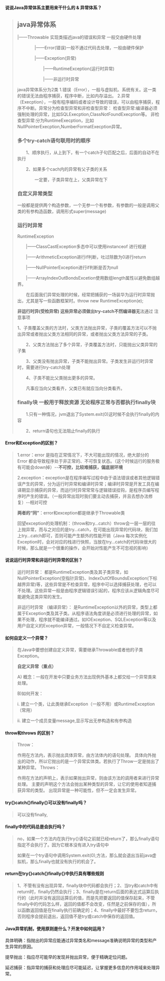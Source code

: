 #### 说说Java异常体系主要用来干什么的 & 异常体系？

> ## **java异常体系**
>
> |——Throwable 实现类描述java的错误和异常 一般交由硬件处理
>
> 　　　　|——Error(错误)一般不通过代码去处理，一般由硬件保护
>
> 　　　　|——Exception(异常)
>
> 　　　　　　|——RuntimeException(运行时异常)
>
> 　　　　　　|——非运行时异常
>
> java异常体系分为2类
> 1.错误（Error），一般与虚拟机、系统有关。这一类的错误无法由程序捕获，程序中断，比如内存溢出。
> 2.异常（Execption），一般有程序编码或者设计导致的错误，可以由程序捕获，程序不中断。异常分为检查型异常和非检查型异常：
> 检查型异常:编译器必须强制处理的异常，比如SQLExecption,ClassNotFoundExecption等。
> 非检查型异常:分为RuntimeExecption，比如NullPointerExecption,NumberFormatExecption异常。
>
> ### **多个try-catch语句联用时的顺序**
>
> 　　1、顺序执行，从上到下，有一个catch子句匹配之后，后面的自动不在执行
>
> 　　2、如果多个cach内的异常有父子类的关系
>
> 　　　　一定要，子类异常在上，父类异常在下
>
> ### **自定义异常类型**
>
> 一般都是提供两个构造参数，一个无参一个有参数，有参数的一般是调用父类的有参构造函数，调用形式super(message)
>
> ### **运行时异常**
>
> RuntimeException
>
> 　　|——ClassCastException多态中可以使用instanceof 进行规避
>
> 　　|——ArithmeticException进行if判断，吐过除数为0进行return
>
> 　　|——NullPointerException进行if判断是否为null
>
> 　　|——ArrayIndexOutBondsExcetion使用数组length属性以避免数组越界。
>
> 　　在后面我们异常处理的时候，经常把捕获的一场装华为运行时异常抛出，尤其是写一些函数框架时。throw new RuntimeException(e);
>
> **非运行时异(受检异常) 这些异常必须做出try-catch不然编译器无**法通过 注意事项
>
> ​	1、子类覆盖父类的方法时，父类方法抛出异常，子类的覆盖方法可以不抛出异常或者抛出父类方法相同的异常，或者抛出父类方法异常的子类。
>
> 　　2、父类方法抛出了多个异常，子类覆盖方法时，只能抛出父类异常的子集
>
> 　　3、父类没有抛出异常，子类不能抛出异常。子类发生非运行时异常时，需要进行try-catch处理
>
> 　　4、子类不能比父类抛出更多的异常。
>
> 　　凡事应当向父类看齐，父类已有就应当向分类看齐。
>
> ### **finally块 一般用于释放资源 无论程序正常与否都执行finally块**
>
> 　　1.只有一种情况，jvm退出了System.exit(0)这时候不会执行finally的内容
>
> 　　2、return语句也无法阻止finally的执行

#### Error和Exception的区别？

> 1.error：error 是指在正常情况下，不大可能出现的情况，绝大部分的 Error 都会导致程序处于非正常的、不可恢复状态。（这个时候运行的服务极有可能会down掉）--**不可控，比较难捕获，偏底层环境**
>
> 2.exception：exception是在程序编写过程中由于语法错误或者其他逻辑错误产生的异常，分为运行时异常和编译时异常；编译时异常是开发工具在编译期显示捕获的异常，而运行时异常常常与逻辑错误挂钩，是程序员编写程序时产生的错误。（一般异常出现时我们要主动去捕获，并且去想办法修复）--相对可控 
>
> **两者的“同”**：error和exception都是继承于Throwable类
>
> 回望exception的处理机制：（throw和try…catch）throw会一层一层的往上抛异常，而与之对应的是try…catch，在可能出现异常的代码块，我们加上try…catch即可，否则可能产生额外的性能开销（Java 每次实例化 Exception时，会对对应的栈进行快照，当放在try…catch的代码块很大的时候，那么就是一个很重的操作，会开始对性能产生不可忽视的影响）

#### 说说运行时异常和非运行时异常的区别？

> 运行时异常： 都是RuntimeException类及其子类异常，如NullPointerException(空指针异常)、IndexOutOfBoundsException(下标越界异常)等，这些异常是不检查异常，程序中可以选择捕获处理，也可以不处理。这些异常一般是由程序逻辑错误引起的，程序应该从逻辑角度尽可能避免这类异常的发生。
>
> 非运行时异常 （编译异常）： 是RuntimeException以外的异常，类型上都属于Exception类及其子类。从程序语法角度讲是必须进行处理的异常，如果不处理，程序就不能编译通过。如IOException、SQLException等以及用户自定义的Exception异常，一般情况下不自定义检查异常。

#### 如何自定义一个异常？

> 在Java中要想创建自定义异常，需要继承Throwable或者他的子类Exception。
>
> **自定义异常（重点）**
>
> A) 概念：一般在开发中只要业务方法出现例外基本上都交给一个异常类来处理。
>
> B)如何开发：
>
> i.   建立一个类，让此类继承Exception（一般不用）或RuntimeException（常用）
>
> ii.   建立一个成员变量message,显示写出无参构造和有参构造

#### throw和throws 的区别？

> Throw：
>
> 作用在方法内，表示抛出具体异常，由方法体内的语句处理。
> 具体向外抛出的动作，所以它抛出的是一个异常实体类。若执行了Throw一定是抛出了某种异常。
> Throws：
>
> 作用在方法的声明上，表示如果抛出异常，则由该方法的调用者来进行异常处理。
> 主要的声明这个方法会抛出某种类型的异常，让它的使用者知道捕获异常的类型。
> 出现异常是一种可能性，但不一定会发生异常。

#### try{}catch{}finally{}可以没有finally吗？

> 可以没有finally,

#### finally中的代码总是会执行吗？

> no，如果一个方法内在执行try{}语句之前就已经return了，那么finally语句指定不会执行了。因为它根本没有进入try语句中
>
> 如果在一个try语句中调用System.exit(0);方法，那么就会退出当前java虚拟机，那么finally也就没有执行的机会了。

#### return在try{}catch{}finally{}中执行具有哪些规则

> 1、不管有没有出现异常，finally块中代码都会执行；2、当try和catch中有return时，finally仍然会执行；3、finally是在return后面的表达式运算后执行的（此时并没有返回运算后的值，而是先把要返回的值保存起来，不管finally中的代码怎么样，返回的值都不会改变，任然是之前保存的值），所以函数返回值是在finally执行前确定的；4、finally中最好不要包含return，否则程序会提前退出，返回值不是try或catch中保存的返回值。

#### Java异常机制，使用原则是什么？开发中如何运用？

具体明确：指抛出的异常应能通过异常类名和message准确说明异常的类型和产生异常的原因。

提早抛出：指应尽可能早的发现并抛出异常，便于精确定位问题。

延迟捕获：指异常的捕获和处理应尽可能延迟，让掌握更多信息的作用域来处理异常。